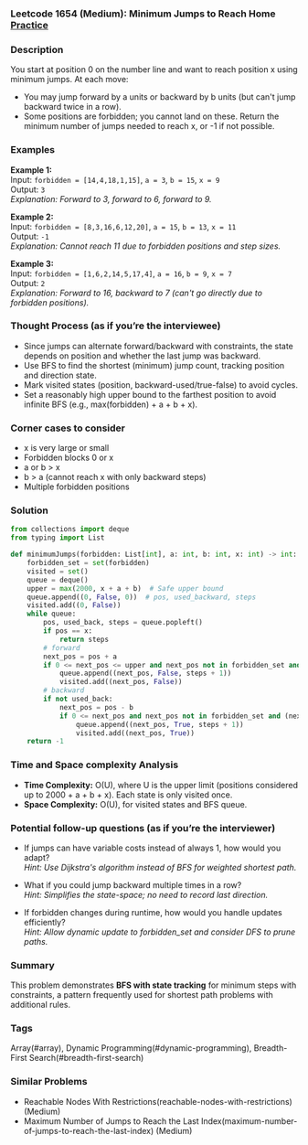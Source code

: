 ### Leetcode 1654 (Medium): Minimum Jumps to Reach Home [Practice](https://leetcode.com/problems/minimum-jumps-to-reach-home)

### Description  
You start at position 0 on the number line and want to reach position x using minimum jumps. At each move:
- You may jump forward by a units or backward by b units (but can't jump backward twice in a row).
- Some positions are forbidden; you cannot land on these.
Return the minimum number of jumps needed to reach x, or -1 if not possible.

### Examples  

**Example 1:**  
Input: `forbidden = [14,4,18,1,15]`, `a = 3`, `b = 15`, `x = 9`  
Output: `3`  
*Explanation: Forward to 3, forward to 6, forward to 9.*

**Example 2:**  
Input: `forbidden = [8,3,16,6,12,20]`, `a = 15`, `b = 13`, `x = 11`  
Output: `-1`  
*Explanation: Cannot reach 11 due to forbidden positions and step sizes.*

**Example 3:**  
Input: `forbidden = [1,6,2,14,5,17,4]`, `a = 16`, `b = 9`, `x = 7`  
Output: `2`  
*Explanation: Forward to 16, backward to 7 (can't go directly due to forbidden positions).* 


### Thought Process (as if you’re the interviewee)  
- Since jumps can alternate forward/backward with constraints, the state depends on position and whether the last jump was backward.
- Use BFS to find the shortest (minimum) jump count, tracking position and direction state.
- Mark visited states (position, backward-used/true-false) to avoid cycles.
- Set a reasonably high upper bound to the farthest position to avoid infinite BFS (e.g., max(forbidden) + a + b + x).


### Corner cases to consider  
- x is very large or small
- Forbidden blocks 0 or x
- a or b > x
- b > a (cannot reach x with only backward steps)
- Multiple forbidden positions


### Solution

```python
from collections import deque
from typing import List

def minimumJumps(forbidden: List[int], a: int, b: int, x: int) -> int:
    forbidden_set = set(forbidden)
    visited = set()
    queue = deque()
    upper = max(2000, x + a + b)  # Safe upper bound
    queue.append((0, False, 0))  # pos, used_backward, steps
    visited.add((0, False))
    while queue:
        pos, used_back, steps = queue.popleft()
        if pos == x:
            return steps
        # forward
        next_pos = pos + a
        if 0 <= next_pos <= upper and next_pos not in forbidden_set and (next_pos, False) not in visited:
            queue.append((next_pos, False, steps + 1))
            visited.add((next_pos, False))
        # backward
        if not used_back:
            next_pos = pos - b
            if 0 <= next_pos and next_pos not in forbidden_set and (next_pos, True) not in visited:
                queue.append((next_pos, True, steps + 1))
                visited.add((next_pos, True))
    return -1
```

### Time and Space complexity Analysis  

- **Time Complexity:** O(U), where U is the upper limit (positions considered up to 2000 + a + b + x). Each state is only visited once.
- **Space Complexity:** O(U), for visited states and BFS queue.


### Potential follow-up questions (as if you’re the interviewer)  

- If jumps can have variable costs instead of always 1, how would you adapt?  
  *Hint: Use Dijkstra's algorithm instead of BFS for weighted shortest path.*

- What if you could jump backward multiple times in a row?  
  *Hint: Simplifies the state-space; no need to record last direction.*

- If forbidden changes during runtime, how would you handle updates efficiently?  
  *Hint: Allow dynamic update to forbidden_set and consider DFS to prune paths.*

### Summary
This problem demonstrates **BFS with state tracking** for minimum steps with constraints, a pattern frequently used for shortest path problems with additional rules.

### Tags
Array(#array), Dynamic Programming(#dynamic-programming), Breadth-First Search(#breadth-first-search)

### Similar Problems
- Reachable Nodes With Restrictions(reachable-nodes-with-restrictions) (Medium)
- Maximum Number of Jumps to Reach the Last Index(maximum-number-of-jumps-to-reach-the-last-index) (Medium)